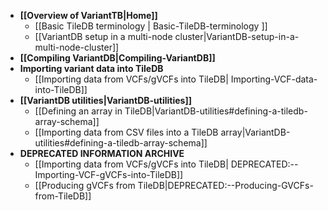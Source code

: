 * **[[Overview of VariantTB|Home]]**
    * [[Basic TileDB terminology | Basic-TileDB-terminology ]]
    * [[VariantDB setup in a multi-node cluster|VariantDB-setup-in-a-multi-node-cluster]]
* **[[Compiling VariantDB|Compiling-VariantDB]]**
* **Importing variant data into TileDB**
    * [[Importing data from VCFs/gVCFs into TileDB| Importing-VCF-data-into-TileDB]]
* **[[VariantDB utilities|VariantDB-utilities]]**
    * [[Defining an array in TileDB|VariantDB-utilities#defining-a-tiledb-array-schema]]
    * [[Importing data from CSV files into a TileDB array|VariantDB-utilities#defining-a-tiledb-array-schema]]
* **DEPRECATED INFORMATION ARCHIVE**
    * [[Importing data from VCFs/gVCFs into TileDB| DEPRECATED:--Importing-VCF-gVCFs-into-TileDB]]
    * [[Producing gVCFs from TileDB|DEPRECATED:--Producing-GVCFs-from-TileDB]]